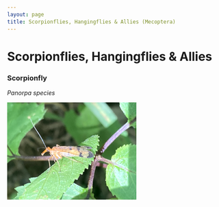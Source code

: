 ```yaml
---
layout: page
title: Scorpionflies, Hangingflies & Allies (Mecoptera)
---
```


# Scorpionflies, Hangingflies & Allies

### Scorpionfly
*Panorpa species*

<img src="../../assets/images/Mecoptera/Scorpionfly.jpg" title="Southwest Virginia, Aug. 2024" width="60%">
